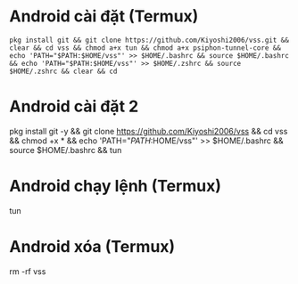 # Android cài đặt (Termux)

    pkg install git && git clone https://github.com/Kiyoshi2006/vss.git && clear && cd vss && chmod a+x tun && chmod a+x psiphon-tunnel-core && echo 'PATH="$PATH:$HOME/vss"' >> $HOME/.bashrc && source $HOME/.bashrc && echo 'PATH="$PATH:$HOME/vss"' >> $HOME/.zshrc && source $HOME/.zshrc && clear && cd

# Android cài đặt 2

   pkg install git -y && git clone https://github.com/Kiyoshi2006/vss && cd vss && chmod +x * && echo 'PATH="$PATH:$HOME/vss"' >> $HOME/.bashrc && source $HOME/.bashrc && tun

# Android chạy lệnh (Termux)

   tun
# Android xóa (Termux)

   rm -rf vss
